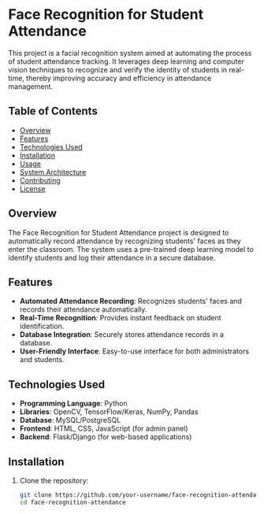 # Face Recognition for Student Attendance

This project is a facial recognition system aimed at automating the process of student attendance tracking. It leverages deep learning and computer vision techniques to recognize and verify the identity of students in real-time, thereby improving accuracy and efficiency in attendance management.

## Table of Contents
- [Overview](#overview)
- [Features](#features)
- [Technologies Used](#technologies-used)
- [Installation](#installation)
- [Usage](#usage)
- [System Architecture](#system-architecture)
- [Contributing](#contributing)
- [License](#license)

## Overview
The Face Recognition for Student Attendance project is designed to automatically record attendance by recognizing students' faces as they enter the classroom. The system uses a pre-trained deep learning model to identify students and log their attendance in a secure database.

## Features
- **Automated Attendance Recording**: Recognizes students' faces and records their attendance automatically.
- **Real-Time Recognition**: Provides instant feedback on student identification.
- **Database Integration**: Securely stores attendance records in a database.
- **User-Friendly Interface**: Easy-to-use interface for both administrators and students.

## Technologies Used
- **Programming Language**: Python
- **Libraries**: OpenCV, TensorFlow/Keras, NumPy, Pandas
- **Database**: MySQL/PostgreSQL
- **Frontend**: HTML, CSS, JavaScript (for admin panel)
- **Backend**: Flask/Django (for web-based applications)

## Installation
1. Clone the repository:
   ```bash
   git clone https://github.com/your-username/face-recognition-attendance.git
   cd face-recognition-attendance
